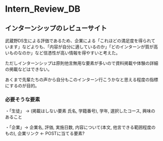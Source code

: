 # Intern_Review_DB

## インターンシップのレビューサイト

武蔵野DS生による評価であるため、企業による「これほどの満足度を得られています」などよりも、「内容が自分に適しているのか」「どのインターンが質が高いものなのか」など信憑性が高い情報を得やすいと考えた。

ただしインターンシップは原則他言無用な要素が多いので資料掲載や体験の詳細の掲載などはできない。

あくまで先輩たちの声から自分もこのインターン行こうかなと思える程度の指標にするのが目的。

### 必要そうな要素
・「生徒」  → (掲載はしない要素 氏名, 学籍番号), 学年, 選択したコース, 興味のあること

・「企業」→ 企業名, 評価, 実施日数, 内容について(本文, 他言できる範囲程度のもの), 企業リンク ← POSTに当てる要素?

